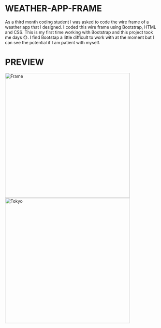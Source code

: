 # WEATHER-APP-FRAME

As a third month coding student I was asked to code the wire frame of a weather app that I designed. I coded this wire frame using Bootstrap, HTML and CSS. This is my first time working with Bootstrap and this project took me days 😓. I find Bootstap a little difficult to work with at the moment but I can see the potential if I am patient with myself.


# PREVIEW
<img width="412" alt="Frame" src="https://user-images.githubusercontent.com/96970580/153133665-d34b17af-d618-4fe5-9911-9f563a4781b2.png">

<img width="413" alt="Tokyo" src="https://user-images.githubusercontent.com/96970580/153133690-ad6cf7a5-2a18-483f-8490-81e874d75a6f.png">
